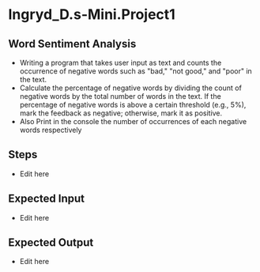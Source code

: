 # Ingryd_D.s-Mini.Project1
## Word Sentiment Analysis
- Writing a program that takes user input as text and counts the occurrence of negative words 
such as "bad," "not good," and "poor" in the text.
- Calculate the percentage of negative words by dividing the count of negative words 
by the total number  of words in the text. If the percentage of negative words  is 
above a certain threshold (e.g., 5%), mark the feedback as negative; otherwise, mark 
it as positive.  
- Also  Print  in  the  console  the  number  of  occurrences  of  each  negative  words 
respectively
## Steps
- Edit here
  
## Expected Input
- Edit here

## Expected Output
- Edit here
